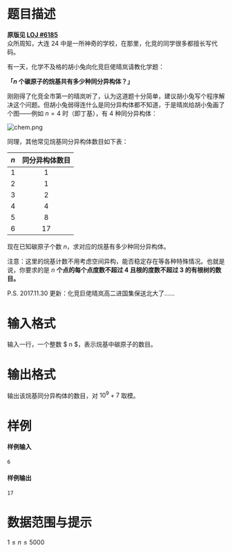 
# 题目描述

**原版见 [LOJ #6185](https://loj.ac/problem/6185)**  
众所周知，大连 24 中是一所神奇的学校，在那里，化竞的同学很多都擅长写代码。

有一天，化学不及格的胡小兔向化竞巨佬晴岚请教化学题：

**「$n$ 个碳原子的烷基共有多少种同分异构体？」**

刚刚得了化竞全市第一的晴岚听了，认为这道题十分简单，建议胡小兔写个程序解决这个问题。但胡小兔弱得连什么是同分异构体都不知道，于是晴岚给胡小兔画了个图——例如 $n = 4$ 时（即丁基），有 $4$ 种同分异构体：

![chem.png](source/loj/6269/img/aHR0cHM6Ly9sb2otaW1nLnVweXVuLm1lbmNpLm1lbXNldDAuY24vMjAxOS8wNC8wMi81Y2EyZjY1NDgyNjYzLnBuZw==.png)

同理，其他常见烷基同分异构体数目如下表：

<!-- BEGIN: Migrated markdown table -->
|$n$|同分异构体数目|
|:-:|:-:|
|$1$|<!--qwq-->$1$|
|$2$|<!--quq-->$1$|
|$3$|$2$|
|$4$|<!--quq-->$4$|
|$5$|$8$|
|$6$|$17$|

<!-- Migrated from original HTML table:
<table class="ui center aligned definition table">
        <tbody>
            <tr>
                <td style="width: 20%; ">
                    $ n $
                </td>
                <td>
                    $ 1 $
                </td>
                <td>
                    $ 2 $
                </td>
                <td>
                    $ 3 $
                </td>
                <td>
                    $ 4 $
                </td>
                <td>
                    $ 5 $
                </td>
                <td>
                    $ 6 $
                </td>
            </tr>
            <tr>
                <td>
                    同分异构体数目
                </td>
                <td>
                    $ 1 $
                </td>
                <td>
                    $ 1 $
                </td>
                <td>
                    $ 2 $
                </td>
                <td>
                    $ 4 $
                </td>
                <td>
                    $ 8 $
                </td>
                <td>
                    $ 17 $
                </td>
            </tr>
        </tbody>
    </table>
-->

<!-- END: Migrated markdown table -->

现在已知碳原子个数 $n$，求对应的烷基有多少种同分异构体。

注意：这里的烷基计数不用考虑空间异构，能否稳定存在等各种特殊情况。也就是说，你要求的是 $n$ **个点的每个点度数不超过 $4$ 且根的度数不超过 $3$ 的有根树的数目。**

P.S. 2017.11.30 更新：化竞巨佬晴岚高二进国集保送北大了……

# 输入格式

输入一行，一个整数 $ n $，表示烷基中碳原子的数目。

# 输出格式

输出该烷基同分异构体的数目，对 $10^9 + 7$ 取模。

# 样例

#### 样例输入
```plain
6
```

#### 样例输出
```plain
17
```

# 数据范围与提示

$1\le n\le 5000$  




